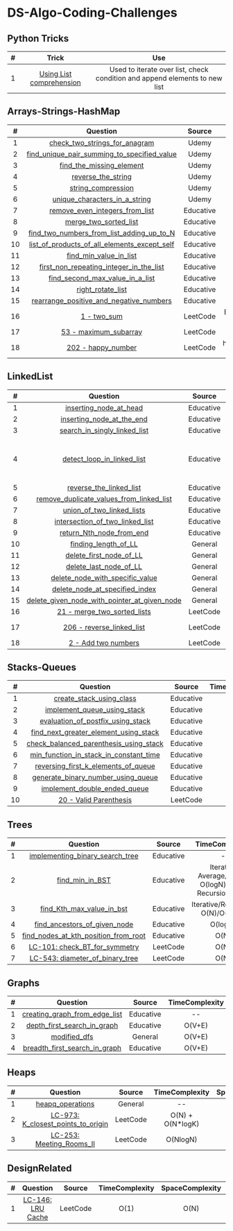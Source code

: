 # DS-Algo-Coding-Challenges

## **Python Tricks**
|#|Trick|Use
|:-:|:-:|:-:|
|1|[Using List comprehension](https://github.com/setu-parekh/DS-Algo-Coding-Challenges/blob/master/Python_Tricks/list_comprehension_syntax.png)|Used to iterate over list, check condition and append elements to new list|

## **Arrays-Strings-HashMap**

|#|Question|Source|TimeComplexity|SpaceComplexity|Level
|:-:|:-:|:-:|:-:|:-:|:-:|
|1|[check_two_strings_for_anagram](https://github.com/setu-parekh/DS-Algo-Coding-Challenges/blob/master/Array_String_Hash_Stack_Queue/Udemy/check_two_strings_for_anagram.py)|Udemy|
|2|[find_unique_pair_summing_to_specified_value](https://github.com/setu-parekh/DS-Algo-Coding-Challenges/blob/master/Array_String_Hash_Stack_Queue/Udemy/find_unique_pair_summing_to_specified_value.py)|Udemy|
|3|[find_the_missing_element](https://github.com/setu-parekh/DS-Algo-Coding-Challenges/blob/master/Array_String_Hash_Stack_Queue/Udemy/find_the_missing_element.py)|Udemy|
|4|[reverse_the_string](https://github.com/setu-parekh/DS-Algo-Coding-Challenges/blob/master/Array_String_Hash_Stack_Queue/Udemy/reverse_the_string.py)|Udemy|
|5|[string_compression](https://github.com/setu-parekh/DS-Algo-Coding-Challenges/blob/master/Array_String_Hash_Stack_Queue/Udemy/string_compression.py)|Udemy|
|6|[unique_characters_in_a_string](https://github.com/setu-parekh/DS-Algo-Coding-Challenges/blob/master/Array_String_Hash_Stack_Queue/Udemy/unique_characters_in_a_string.py)|Udemy|
|7|[remove_even_integers_from_list](https://github.com/setu-parekh/DS-Algo-Coding-Challenges/blob/master/Array_String_Hash_Stack_Queue/Educative/remove_even_integers_from_list.py)|Educative|
|8|[merge_two_sorted_list](https://github.com/setu-parekh/DS-Algo-Coding-Challenges/blob/master/Array_String_Hash_Stack_Queue/Educative/merge_two_sorted_list.py)|Educative|
|9|[find_two_numbers_from_list_adding_up_to_N](https://github.com/setu-parekh/DS-Algo-Coding-Challenges/blob/master/Array_String_Hash_Stack_Queue/Educative/find_two_numbers_from_list_adding_up_to_N.py)|Educative|
|10|[list_of_products_of_all_elements_except_self](https://github.com/setu-parekh/DS-Algo-Coding-Challenges/blob/master/Array_String_Hash_Stack_Queue/Educative/list_of_products_of_all_elements_except_self.py)|Educative|
|11|[find_min_value_in_list](https://github.com/setu-parekh/DS-Algo-Coding-Challenges/blob/master/Array_String_Hash_Stack_Queue/Educative/find_min_value_in_list.py)|Educative|
|12|[first_non_repeating_integer_in_the_list](https://github.com/setu-parekh/DS-Algo-Coding-Challenges/blob/master/Array_String_Hash_Stack_Queue/Educative/first_non_repeating_integer_in_the_list.py)|Educative|
|13|[find_second_max_value_in_a_list](https://github.com/setu-parekh/DS-Algo-Coding-Challenges/blob/master/Array_String_Hash_Stack_Queue/Educative/find_second_max_value_in_a_list.py)|Educative|
|14|[right_rotate_list](https://github.com/setu-parekh/DS-Algo-Coding-Challenges/blob/master/Array_String_Hash_Stack_Queue/Educative/right_rotate_list.py)|Educative|
|15|[rearrange_positive_and_negative_numbers](https://github.com/setu-parekh/DS-Algo-Coding-Challenges/blob/master/Array_String_Hash_Stack_Queue/Educative/rearrange_positive_and_negative_numbers.py)|Educative|
|16|[1 - two_sum](https://github.com/setu-parekh/DS-Algo-Coding-Challenges/blob/master/Array_String_Hash_Stack_Queue/LeetCode/1_two_sum.py)|LeetCode|BruteForce/Hashing: O(N^2)/O(N)|BruteForce/Hashing: O(1)/O(N)|Easy|
|17|[53 - maximum_subarray](https://github.com/setu-parekh/DS-Algo-Coding-Challenges/blob/master/Array_String_Hash_Stack_Queue/LeetCode/53_maximum_subarray.py)|LeetCode|kadaneAlgo: O(N)|kadaneAlgo: O(1)|Easy|
|18|[202 - happy_number](https://github.com/setu-parekh/DS-Algo-Coding-Challenges/blob/master/Array_String_Hash_Stack_Queue/LeetCode/202_happy_number.py)|LeetCode|hashSet/twoPointers: O(logN)/O(logN)|hashSet/twoPointers: O(N)/O(1)|Easy|


## **LinkedList**

|#|Question|Source|TimeComplexity|SpaceComplexity|Level
:-:|:-:|:-:|:-:|:-:|:-:|
|1|[inserting_node_at_head](https://github.com/setu-parekh/DS-Algo-Coding-Challenges/blob/master/Linked_List/Educative/inserting_node_at_head.py)|Educative|O(1)|O(1)|
|2|[inserting_node_at_the_end](https://github.com/setu-parekh/DS-Algo-Coding-Challenges/blob/master/Linked_List/Educative/inserting_node_at_the_end.py)|Educative|O(N)|O(1)|
|3|[search_in_singly_linked_list](https://github.com/setu-parekh/DS-Algo-Coding-Challenges/blob/master/Linked_List/Educative/search_in_singly_linked_list.py)|Educative|O(N)|O(1)|
|4|[detect_loop_in_linked_list](https://github.com/setu-parekh/DS-Algo-Coding-Challenges/blob/master/Linked_List/Educative/detect_loop_in_linked_list.py)|Educative|HashingTechnique - AverageCase: O(N), WorstCase: O(N^2) FlyodCycleFindingAlgo - O(N)|HashingTechnique - O(N), FlyodCycleFindingAlgo - O(1)|
|5|[reverse_the_linked_list](https://github.com/setu-parekh/DS-Algo-Coding-Challenges/blob/master/Linked_List/Educative/reverse_the_linked_list.py)|Educative|O(N)|O(1)|
|6|[remove_duplicate_values_from_linked_list](https://github.com/setu-parekh/DS-Algo-Coding-Challenges/blob/master/Linked_List/Educative/remove_duplicate_values_from_linked_list.py)|Educative|O(N)|O(N)|
|7|[union_of_two_linked_lists](https://github.com/setu-parekh/DS-Algo-Coding-Challenges/blob/master/Linked_List/Educative/union_of_two_linked_lists.py)|Educative|O(N)|O(1)|
|8|[intersection_of_two_linked_list](https://github.com/setu-parekh/DS-Algo-Coding-Challenges/blob/master/Linked_List/Educative/intersection_of_two_linked_list.py)|Educative|O(N)|O(1)|
|9|[return_Nth_node_from_end](https://github.com/setu-parekh/DS-Algo-Coding-Challenges/blob/master/Linked_List/Educative/return_Nth_node_from_end.py)|Educative|O(N)|O(1)|
|10|[finding_length_of_LL](https://github.com/setu-parekh/DS-Algo-Coding-Challenges/blob/master/Linked_List/Educative/finding_length_of_LL.py)|General|O(N)|O(1)|
|11|[delete_first_node_of_LL](https://github.com/setu-parekh/DS-Algo-Coding-Challenges/blob/master/Linked_List/Educative/delete_first_node_of_LL.py)|General|O(1)|O(1)|
|12|[delete_last_node_of_LL](https://github.com/setu-parekh/DS-Algo-Coding-Challenges/blob/master/Linked_List/Educative/delete_last_node_of_LL.py)|General|O(N)|O(1)|
|13|[delete_node_with_specific_value](https://github.com/setu-parekh/DS-Algo-Coding-Challenges/blob/master/Linked_List/Educative/delete_node_with_specific_value.py)|General|O(N)|O(1)|
|14|[delete_node_at_specified_index](https://github.com/setu-parekh/DS-Algo-Coding-Challenges/blob/master/Linked_List/Educative/delete_node_at_specified_index.py)|General|O(N)|O(1)|
|15|[delete_given_node_with_pointer_at_given_node](https://github.com/setu-parekh/DS-Algo-Coding-Challenges/blob/master/Linked_List/Educative/delete_given_node_with_pointer_at_given_node.py)|General|O(1)|O(1)|
|16|[21 - merge_two_sorted_lists](https://github.com/setu-parekh/DS-Algo-Coding-Challenges/blob/master/Linked_List/LeetCode/21_merge_two_sorted_lists.py)|LeetCode|O(N+M)|O(1)|Easy|
|17|[206 - reverse_linked_list](https://github.com/setu-parekh/DS-Algo-Coding-Challenges/blob/master/Linked_List/LeetCode/206_reverse_linked_list.py)|LeetCode|Iterative/Recursive: O(N)/O(N)|Iterative/Recursive: O(1)/O(N)|Easy|
|18|[2 - Add two numbers](https://github.com/setu-parekh/DS-Algo-Coding-Challenges/blob/master/Linked_List/LeetCode/2_add_two_numbers.py)|LeetCode|O(N)|O(1)|Medium|


## **Stacks-Queues**

|#|Question|Source|TimeComplexity|SpaceComplexity
:-:|:-:|:-:|:-:|:-:|
|1|[create_stack_using_class](https://github.com/setu-parekh/DS-Algo-Coding-Challenges/blob/master/Stacks_Queues/Stacks/Educative/create_stack_using_class.py)|Educative|-|-|
|2|[implement_queue_using_stack](https://github.com/setu-parekh/DS-Algo-Coding-Challenges/blob/master/Stacks_Queues/Stacks/Educative/implement_queue_using_stack.py)|Educative|O(N)|O(N)|
|3|[evaluation_of_postfix_using_stack](https://github.com/setu-parekh/DS-Algo-Coding-Challenges/blob/master/Stacks_Queues/Stacks/Educative/evaluation_of_postfix_using_stack.py)|Educative|O(N)|O(N)|
|4|[find_next_greater_element_using_stack](https://github.com/setu-parekh/DS-Algo-Coding-Challenges/blob/master/Stacks_Queues/Stacks/Educative/find_next_greater_element_using_stack.py)|Educative|O(N^2)|O(1)|
|5|[check_balanced_parenthesis_using_stack](https://github.com/setu-parekh/DS-Algo-Coding-Challenges/blob/master/Stacks_Queues/Stacks/Educative/check_balanced_parenthesis_using_stack.py)|Educative|O(N)|O(N)|
|6|[min_function_in_stack_in_constant_time](https://github.com/setu-parekh/DS-Algo-Coding-Challenges/blob/master/Stacks_Queues/Stacks/Educative/min_function_in_stack_in_constant_time.py)|Educative|O(1)|O(N)|
|7|[reversing_first_k_elements_of_queue](https://github.com/setu-parekh/DS-Algo-Coding-Challenges/blob/master/Stacks_Queues/Queues/Educative/reversing_first_k_elements_of_queue.py)|Educative|O(N)|O(N)|
|8|[generate_binary_number_using_queue](https://github.com/setu-parekh/DS-Algo-Coding-Challenges/blob/master/Stacks_Queues/Queues/Educative/generate_binary_number_using_queue.py)|Educative|O(N)|O(N)|
|9|[implement_double_ended_queue](https://github.com/setu-parekh/DS-Algo-Coding-Challenges/blob/master/Stacks_Queues/Queues/Udemy/implement_double_ended_queue.py)|Educative|O(1)|O(1)|
|10|[20 - Valid Parenthesis](https://github.com/setu-parekh/DS-Algo-Coding-Challenges/blob/master/Stacks_Queues/LeetCode/20_valid_parenthesis.py)|LeetCode|O(N)|O(N)|

## **Trees**

|#|Question|Source|TimeComplexity|SpaceComplexity
:-:|:-:|:-:|:-:|:-:|
|1|[implementing_binary_search_tree](<link>)|Educative|-|-|
|2|[find_min_in_BST](https://github.com/setu-parekh/DS-Algo-Coding-Challenges/blob/master/Trees/Educative/find_min_in_BST.py)|Educative|Iterative Average/Worst: O(logN)/O(N), Recursion: O(N)|Iterative/Recursive: O(1)/O(N)|
|3|[find_Kth_max_value_in_bst](https://github.com/setu-parekh/DS-Algo-Coding-Challenges/blob/master/Trees/Educative/find_Kth_max_value_in_bst.py)|Educative|Iterative/Recursive: O(N)/O(logN)|O(N)|
|4|[find_ancestors_of_given_node](https://github.com/setu-parekh/DS-Algo-Coding-Challenges/blob/master/Trees/Educative/find_ancestors_of_given_node.py)|Educative|O(logN)|O(1)|
|5|[find_nodes_at_kth_position_from_root](https://github.com/setu-parekh/DS-Algo-Coding-Challenges/blob/master/Trees/Educative/find_nodes_at_kth_position_from_root.py)|Educative|O(N)|O(N)|
|6|[LC-101: check_BT_for_symmetry](https://github.com/setu-parekh/DS-Algo-Coding-Challenges/blob/master/Trees/Leetcode/LC_101_check_BT_for_symmetry.py)|LeetCode|O(N)|O(N)|
|7|[LC-543: diameter_of_binary_tree](https://github.com/setu-parekh/DS-Algo-Coding-Challenges/blob/master/Trees/Leetcode/LC_543_diameter_of_binary_tree.py)|LeetCode|O(N)|O(N)|

## **Graphs**

|#|Question|Source|TimeComplexity|SpaceComplexity
:-:|:-:|:-:|:-:|:-:|
|1|[creating_graph_from_edge_list](https://github.com/setu-parekh/DS-Algo-Coding-Challenges/blob/master/Graphs/Educative/creating_graph_from_edge_list.py)|Educative|--|--|
|2|[depth_first_search_in_graph](https://github.com/setu-parekh/DS-Algo-Coding-Challenges/blob/master/Graphs/Educative/depth_first_search_in_graph.py)|Educative|O(V+E)|O(V+E)|
|3|[modified_dfs](https://github.com/setu-parekh/DS-Algo-Coding-Challenges/blob/master/Graphs/General/modified_dfs.py)|General|O(V+E)|O(V+E)|
|4|[breadth_first_search_in_graph](https://github.com/setu-parekh/DS-Algo-Coding-Challenges/blob/master/Graphs/Educative/breadth_first_search_in_graph.py)|Educative|O(V+E)|O(V+E)|

## **Heaps**

|#|Question|Source|TimeComplexity|SpaceComplexity|Level
:-:|:-:|:-:|:-:|:-:|:-:|
|1|[heapq_operations](https://github.com/setu-parekh/DS-Algo-Coding-Challenges/blob/master/Heaps/General/heapq_operations.py)|General|--|--|--|
|2|[LC-973: K_closest_points_to_origin](https://github.com/setu-parekh/DS-Algo-Coding-Challenges/blob/master/Heaps/LeetCode/973_K_closest_points_to_origin.py)|LeetCode|O(N) + O(N*logK)|O(N)|Medium|
|3|[LC-253: Meeting_Rooms_II](https://github.com/setu-parekh/DS-Algo-Coding-Challenges/blob/master/Heaps/LeetCode/253_meeting_rooms_II.py)|LeetCode|O(NlogN)|O(N)|Medium|

## **DesignRelated**

|#|Question|Source|TimeComplexity|SpaceComplexity|Level
:-:|:-:|:-:|:-:|:-:|:-:|
|1|[LC-146: LRU Cache](https://github.com/setu-parekh/DS-Algo-Coding-Challenges/blob/master/Design_Related/LeetCode/146_LRU_cache.py)|LeetCode|O(1)|O(N)|Medium|
